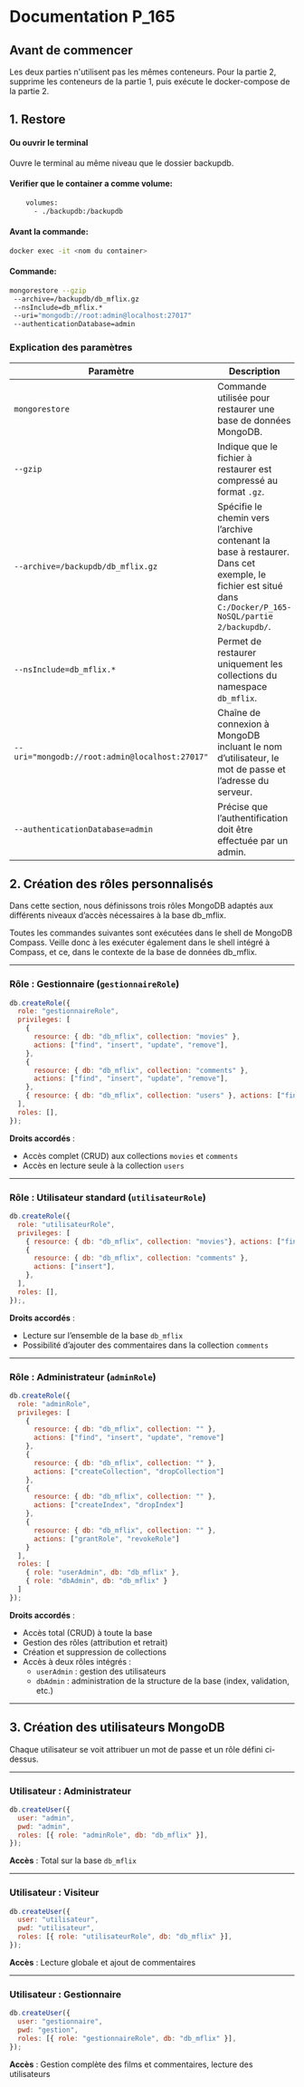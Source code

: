 # Documentation P_165

## Avant de commencer

Les deux parties n'utilisent pas les mêmes conteneurs. Pour la partie 2, supprime les conteneurs de la partie 1, puis exécute le docker-compose de la partie 2.

## 1. Restore

#### Ou ouvrir le terminal

Ouvre le terminal au même niveau que le dossier backupdb.

#### Verifier que le container a comme volume:

```bash
    volumes:
      - ./backupdb:/backupdb
```

#### Avant la commande:

```bash
docker exec -it <nom du container>
```

#### Commande:

```bash
mongorestore --gzip
 --archive=/backupdb/db_mflix.gz
 --nsInclude=db_mflix.*
 --uri="mongodb://root:admin@localhost:27017"
 --authenticationDatabase=admin
```

### Explication des paramètres

| Paramètre                                      | Description                                                                                                                                              |
| ---------------------------------------------- | -------------------------------------------------------------------------------------------------------------------------------------------------------- |
| `mongorestore`                                 | Commande utilisée pour restaurer une base de données MongoDB.                                                                                            |
| `--gzip`                                       | Indique que le fichier à restaurer est compressé au format `.gz`.                                                                                        |
| `--archive=/backupdb/db_mflix.gz`              | Spécifie le chemin vers l’archive contenant la base à restaurer. Dans cet exemple, le fichier est situé dans `C:/Docker/P_165-NoSQL/partie 2/backupdb/`. |
| `--nsInclude=db_mflix.*`                       | Permet de restaurer uniquement les collections du namespace `db_mflix`.                                                                                  |
| `--uri="mongodb://root:admin@localhost:27017"` | Chaîne de connexion à MongoDB incluant le nom d’utilisateur, le mot de passe et l’adresse du serveur.                                                    |
| `--authenticationDatabase=admin`               | Précise que l’authentification doit être effectuée par un admin.                                                                                         |

## 2. Création des rôles personnalisés
Dans cette section, nous définissons trois rôles MongoDB adaptés aux différents niveaux d’accès nécessaires à la base db_mflix.

Toutes les commandes suivantes sont exécutées dans le shell de MongoDB Compass. Veille donc à les exécuter également dans le shell intégré à Compass, et ce, dans le contexte de la base de données db_mflix.


---

### Rôle : Gestionnaire (`gestionnaireRole`)

```js
db.createRole({
  role: "gestionnaireRole",
  privileges: [
    {
      resource: { db: "db_mflix", collection: "movies" },
      actions: ["find", "insert", "update", "remove"],
    },
    {
      resource: { db: "db_mflix", collection: "comments" },
      actions: ["find", "insert", "update", "remove"],
    },
    { resource: { db: "db_mflix", collection: "users" }, actions: ["find"] },
  ],
  roles: [],
});
```

**Droits accordés** :

- Accès complet (CRUD) aux collections `movies` et `comments`
- Accès en lecture seule à la collection `users`

---

### Rôle : Utilisateur standard (`utilisateurRole`)

```js
db.createRole({
  role: "utilisateurRole",
  privileges: [
    { resource: { db: "db_mflix", collection: "movies"}, actions: ["find"] },
    {
      resource: { db: "db_mflix", collection: "comments" },
      actions: ["insert"],
    },
  ],
  roles: [],
});,
```

**Droits accordés** :

- Lecture sur l’ensemble de la base `db_mflix`
- Possibilité d’ajouter des commentaires dans la collection `comments`

---

### Rôle : Administrateur (`adminRole`)

```js
db.createRole({
  role: "adminRole",
  privileges: [
    {
      resource: { db: "db_mflix", collection: "" },
      actions: ["find", "insert", "update", "remove"]
    },
    {
      resource: { db: "db_mflix", collection: "" },
      actions: ["createCollection", "dropCollection"]
    },
    {
      resource: { db: "db_mflix", collection: "" },
      actions: ["createIndex", "dropIndex"]
    },
    {
      resource: { db: "db_mflix", collection: "" },
      actions: ["grantRole", "revokeRole"]
    }
  ],
  roles: [
    { role: "userAdmin", db: "db_mflix" },
    { role: "dbAdmin", db: "db_mflix" }
  ]
});
```

**Droits accordés** :

- Accès total (CRUD) à toute la base
- Gestion des rôles (attribution et retrait)
- Création et suppression de collections
- Accès à deux rôles intégrés :
  - `userAdmin` : gestion des utilisateurs
  - `dbAdmin` : administration de la structure de la base (index, validation, etc.)

---

## 3. Création des utilisateurs MongoDB

Chaque utilisateur se voit attribuer un mot de passe et un rôle défini ci-dessus.

---

### Utilisateur : Administrateur

```js
db.createUser({
  user: "admin",
  pwd: "admin",
  roles: [{ role: "adminRole", db: "db_mflix" }],
});
```

**Accès** : Total sur la base `db_mflix`

---

### Utilisateur : Visiteur

```js
db.createUser({
  user: "utilisateur",
  pwd: "utilisateur",
  roles: [{ role: "utilisateurRole", db: "db_mflix" }],
});
```

**Accès** : Lecture globale et ajout de commentaires

---

### Utilisateur : Gestionnaire

```js
db.createUser({
  user: "gestionnaire",
  pwd: "gestion",
  roles: [{ role: "gestionnaireRole", db: "db_mflix" }],
});
```

**Accès** : Gestion complète des films et commentaires, lecture des utilisateurs
